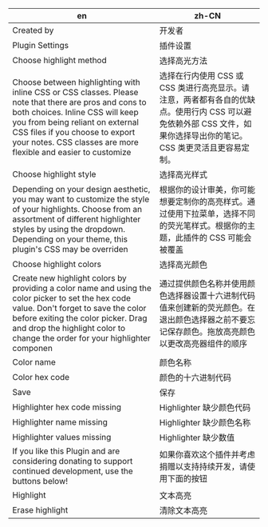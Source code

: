 
| en                                                                                                                                                                                                                                                                                | zh-CN                                                                                         |
| --------------------------------------------------------------------------------------------------------------------------------------------------------------------------------------------------------------------------------------------------------------------------------- | --------------------------------------------------------------------------------------------- |
| Created by                                                                                                                                                                                                                                                                        | 开发者                                                                                           |
| Plugin Settings                                                                                                                                                                                                                                                                   | 插件设置                                                                                          |
| Choose highlight method                                                                                                                                                                                                                                                           | 选择高光方法                                                                                        |
| Choose between highlighting with inline CSS or CSS classes. Please note that there are pros and cons to both choices. Inline CSS will keep you from being reliant on external CSS files if you choose to export your notes. CSS classes are more flexible and easier to customize | 选择在行内使用 CSS 或 CSS 类进行高亮显示。请注意，两者都有各自的优缺点。使用行内 CSS 可以避免依赖外部 CSS 文件，如果你选择导出你的笔记。CSS 类更灵活且更容易定制。 |
| Choose highlight style                                                                                                                                                                                                                                                            | 选择高光样式                                                                                        |
| Depending on your design aesthetic, you may want to customize the style of your highlights. Choose from an assortment of different highlighter styles by using the dropdown. Depending on your theme, this plugin's CSS may be overriden                                          | 根据你的设计审美，你可能想要定制你的高亮样式。通过使用下拉菜单，选择不同的荧光笔样式。根据你的主题，此插件的 CSS 可能会被覆盖                             |
| Choose highlight colors                                                                                                                                                                                                                                                           | 选择高光颜色                                                                                        |
| Create new highlight colors by providing a color name and using the color picker to set the hex code value. Don't forget to save the color before exiting the color picker. Drag and drop the highlight color to change the order for your highlighter componen                   | 通过提供颜色名称并使用颜色选择器设置十六进制代码值来创建新的荧光颜色。在退出颜色选择器之前不要忘记保存颜色。拖放高亮颜色以更改高亮器组件的顺序                       |
| Color name                                                                                                                                                                                                                                                                        | 颜色名称                                                                                          |
| Color hex code                                                                                                                                                                                                                                                                    | 颜色的十六进制代码                                                                                     |
| Save                                                                                                                                                                                                                                                                              | 保存                                                                                            |
| Highlighter hex code missing                                                                                                                                                                                                                                                      | Highlighter 缺少颜色代码                                                                            |
| Highlighter name missing                                                                                                                                                                                                                                                          | Highlighter 缺少颜色名称                                                                            |
| Highlighter values missing                                                                                                                                                                                                                                                        | Highlighter 缺少数值                                                                              |
| If you like this Plugin and are considering donating to support continued development, use the buttons below!                                                                                                                                                                     | 如果你喜欢这个插件并考虑捐赠以支持持续开发，请使用下面的按钮                                                                |
| Highlight                                                                                                                                                                                                                                                                         | 文本高亮                                                                                          |
| Erase highlight                                                                                                                                                                                                                                                                   | 清除文本高亮                                                                                        |

